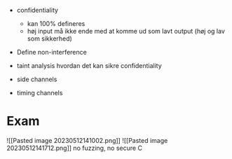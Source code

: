 * confidentiality
	* kan 100% defineres 
	* høj input må ikke ende med at komme ud som lavt output (høj og lav som sikkerhed)

* Define non-interference
* taint analysis hvordan det kan sikre confidentiality 
* side channels
* timing channels

#  Exam 
![[Pasted image 20230512141002.png]]
![[Pasted image 20230512141712.png]]
no fuzzing, no secure C